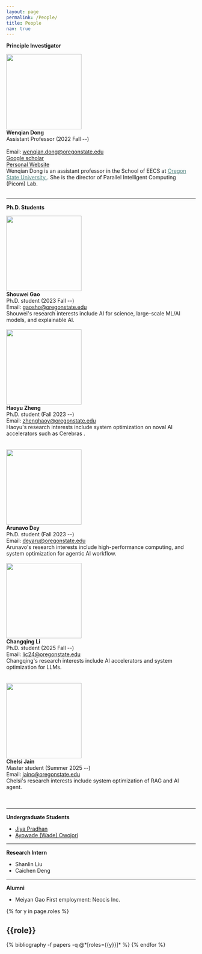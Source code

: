 ```yaml
---
layout: page
permalink: /People/
title: People
nav: true
---
```


<style>
.profile-img {
    width: 200px;
    height: 200px;
    object-fit: cover;
    object-position: top;
}
</style>

**Principle Investigator**
<br>

<div class="row justify-content-md-center">
    <div class="col-sm-3">
        <img class="img-fluid rounded z-depth-1 profile-img" src="{{ '/assets/img/Wenqian_Dong.jpg' | relative_url }}" alt="" title="Wenqian Dong"/>
    </div>
    <div class="col-sm-4">
        <b>Wenqian Dong</b> <br>
        Assistant Professor (2022 Fall --) <br><br>
        Email: <a href="mailto:wenqian.dong@oregonstate.edu">wenqian.dong@oregonstate.edu</a> <br> 
        <a href="https://scholar.google.com/citations?user=6qIVck4AAAAJ&hl=en">Google scholar</a> <br>
        <a href="https://wdong5.github.io/" target="_blank">Personal Website</a>
    </div>
    <div class="col-sm-5">
       Wenqian Dong is an assistant professor in the School of EECS at <a href="https://engineering.oregonstate.edu/EECS" style="color:#538480;"> Oregon State University </a>. She is the director of Parallel Intelligent Computing (Picom) Lab.
    </div>  
</div>  
<br>

---

**Ph.D. Students**
<br>

<div class="row justify-content-md-center">
    <div class="col-sm-3">
        <img class="img-fluid rounded z-depth-1 profile-img" src="{{ '/assets/img/Shouwei_gao_cunzhao.jpg' | relative_url }}" alt="" title="Shouwei Gao"/>
    </div>
    <div class="col-sm-4">
        <b>Shouwei Gao</b> <br>
        Ph.D. student (2023 Fall --) <br>
        Email: <a href="mailto:gaosho@oregonstate.edu">gaosho@oregonstate.edu</a> <br> 
    </div>
    <div class="col-sm-5">
        Shouwei's research interests include AI for science, large-scale ML/AI models, and explainable AI.
    </div>  
</div>  
<br>

<div class="row justify-content-md-center">
    <div class="col-sm-3">
        <img class="img-fluid rounded z-depth-1 profile-img" src="{{ '/assets/img/haoyu.png' | relative_url }}" alt="" title="Haoyu Zheng"/>
    </div>
    <div class="col-sm-4">
        <b>Haoyu Zheng</b> <br>
        Ph.D. student (Fall 2023 --) <br>
        Email: <a href="mailto:zhenghaoy@oregonstate.edu">zhenghaoy@oregonstate.edu</a> <br> 
    </div>
    <div class="col-sm-5">
        Haoyu's research interests include system optimization on noval AI accelerators such as Cerebras .
    </div>  
</div>  
<br>
<br clear="left"/>

<div class="row justify-content-md-center">
    <div class="col-sm-3">
        <img class="img-fluid rounded z-depth-1 profile-img" src="{{ '/assets/img/Arunavo.jpg' | relative_url }}" alt="" title="Arunavo Dey"/>
    </div>
    <div class="col-sm-4">
        <b>Arunavo Dey</b> <br>
        Ph.D. student (Fall 2023 --) <br>
        Email: <a href="mailto:deyaru@oregonstate.edu">deyaru@oregonstate.edu</a> <br> 
    </div>
    <div class="col-sm-5">
        Arunavo's research interests include high-performance computing, and system optimization for agentic AI workflow.
    </div>  
</div>  
<br>

<div class="row justify-content-md-center">
    <div class="col-sm-3">
        <img class="img-fluid rounded z-depth-1 profile-img" src="{{ '/assets/img/Changqing.jpg' | relative_url }}" alt="" title="Changqing Li"/>
    </div>
    <div class="col-sm-4">
        <b>Changqing Li</b> <br>
        Ph.D. student (2025 Fall --) <br>
        Email: <a href="mailto:lic24@oregonstate.edu">lic24@oregonstate.edu</a> <br> 
    </div>
    <div class="col-sm-5">
        Changqing's research interests include AI accelerators and system optimization for LLMs.
    </div>  
</div>  
<br>
<br clear="left"/>

<div class="row justify-content-md-center">
    <div class="col-sm-3">
        <img class="img-fluid rounded z-depth-1 profile-img" src="{{ '/assets/img/Chelsi.jpg' | relative_url }}" alt="" title="Chelsi Chain "/>
    </div>
    <div class="col-sm-4">
        <b>Chelsi Jain</b> <br>
        Master student (Summer 2025 --) <br>
        Email: <a href="mailto:jainc@oregonstate.edu">jainc@oregonstate.edu</a> <br> 
    </div>
    <div class="col-sm-5">
        Chelsi's research interests include system optimization of RAG and AI agent.
    </div>  
</div>  
<br>
<br clear="left"/>



---

**Undergraduate Students**

- <a href="https://www.linkedin.com/in/jiyapradhan/" target="_blank">Jiya Pradhan</a><br>
- <a href="https://www.linkedin.com/in/wade-owojori/" target="_blank">Ayowade (Wade) Owojori</a>

---

**Research Intern**

- Shanlin Liu
- Caichen Deng

---

**Alumni**

- Meiyan Gao First employment: Neocis Inc.

<div class="people">

{% for y in page.roles %}

  <h2 class="roles">{{role}}</h2>
  {% bibliography -f papers -q @*[roles={{y}}]* %}
{% endfor %}

</div>
